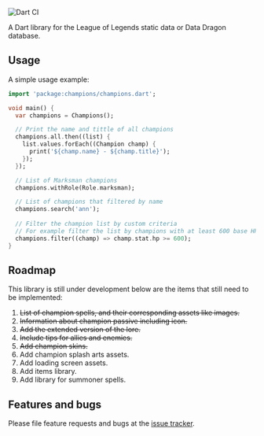 ![Dart CI](https://github.com/ptejada/champions/workflows/Dart%20CI/badge.svg)

A Dart library for the League of Legends static data or Data Dragon database.

## Usage

A simple usage example:

```dart
import 'package:champions/champions.dart';

void main() {
  var champions = Champions();

  // Print the name and tittle of all champions
  champions.all.then((list) {
    list.values.forEach((Champion champ) {
      print('${champ.name} - ${champ.title}');
    });
  });

  // List of Marksman champions
  champions.withRole(Role.marksman);

  // List of champions that filtered by name
  champions.search('ann');
  
  // Filter the champion list by custom criteria
  // For example filter the list by champions with at least 600 base HP
  champions.filter((champ) => champ.stat.hp >= 600);
}
```

## Roadmap
This library is still under development below are the items that still need to be implemented:

1. ~~List of champion spells, and their corresponding assets like images.~~
2. ~~Information about champion passive including icon.~~
3. ~~Add the extended version of the lore.~~
4. ~~Include tips for allies and enemies.~~
5. ~~Add champion skins.~~
6. Add champion splash arts assets.
7. Add loading screen assets.
8. Add items library.
9. Add library for summoner spells.

## Features and bugs

Please file feature requests and bugs at the [issue tracker][tracker].

[tracker]: https://github.com/ptejada/champions/issues
